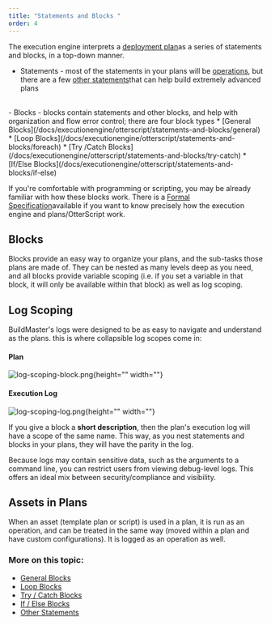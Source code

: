 ```yaml
---
title: "Statements and Blocks "
order: 4
---
```


The execution engine interprets a [deployment plan](/docs/buildmaster/deployment-continuous-delivery/buildmaster-deployment-scripts)as a series of statements and blocks, in a top-down manner.

- Statements - most of the statements in your plans will be [operations](/docs/executionengine/overview/operations-functions), but there are a few [other statements](/docs/executionengine/otterscript/statements-and-blocks/other)that can help build extremely advanced plans
 <br>
- Blocks - blocks contain statements and other blocks, and help with organization and flow error control; there are four block types
    * [General Blocks](/docs/executionengine/otterscript/statements-and-blocks/general)
    * [Loop Blocks](/docs/executionengine/otterscript/statements-and-blocks/foreach)
    * [Try /Catch Blocks](/docs/executionengine/otterscript/statements-and-blocks/try-catch)
    * [If/Else Blocks](/docs/executionengine/otterscript/statements-and-blocks/if-else)
    
If you're comfortable with programming or scripting, you may be already familiar with how these blocks work. There is a [Formal Specification](/docs/executionengine/reference/formal-specification)available if you want to know precisely how the execution engine and plans/OtterScript work.

## Blocks
Blocks provide an easy way to organize your plans, and the sub-tasks those plans are made of. They can be nested as many levels deep as you need, and all blocks provide variable scoping (i.e. if you set a variable in that block, it will only be available within that block) as well as log scoping.

## Log Scoping
BuildMaster's logs were designed to be as easy to navigate and understand as the plans. this is where collapsible log scopes come in:

#### Plan
![log-scoping-block.png](/resources/docs/log-scoping-block.png){height="" width=""}

#### Execution Log
![log-scoping-log.png](/resources/docs/log-scoping-log.png){height="" width=""}

If you give a block a **short description**, then the plan's execution log will have a scope of the same name. This way, as you nest statements and blocks in your plans, they will have the parity in the log.

Because logs may contain sensitive data, such as the arguments to a command line, you can restrict users from viewing debug-level logs. This offers an ideal mix between security/compliance and visibility.

## Assets in Plans
When an asset (template plan or script) is used in a plan, it is run as an operation, and can be treated in the same way (moved within a plan and have custom configurations). It is logged as an operation as well.

### More on this topic:
- [General Blocks](/docs/executionengine/otterscript/statements-and-blocks/general)
- [Loop Blocks](/docs/executionengine/otterscript/statements-and-blocks/foreach)
- [Try / Catch Blocks](/docs/executionengine/otterscript/statements-and-blocks/try-catch)
- [If / Else Blocks](/docs/executionengine/otterscript/statements-and-blocks/if-else)
- [Other Statements](/docs/executionengine/otterscript/statements-and-blocks/other)